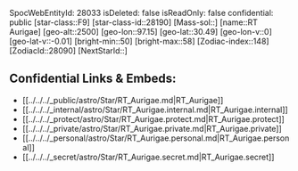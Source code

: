 ﻿---
location: [30.49,97.15,2500]
type: Station
tags:
- astro/Star

---
SpocWebEntityId: 28033
isDeleted: false
isReadOnly: false
confidential: public
[star-class::F9]
[star-class-id::28190]
[Mass-sol::]
[name::RT Aurigae]
[geo-alt::2500]
[geo-lon::97.15]
[geo-lat::30.49]
[geo-lon-v::0]
[geo-lat-v::-0.01]
[bright-min::50]
[bright-max::58]
[Zodiac-index::148]
[ZodiacId::28090]
[NextStarId::]



## Confidential Links & Embeds: 
- [[../../../_public/astro/Star/RT_Aurigae.md|RT_Aurigae]] 
- [[../../../_internal/astro/Star/RT_Aurigae.internal.md|RT_Aurigae.internal]] 
- [[../../../_protect/astro/Star/RT_Aurigae.protect.md|RT_Aurigae.protect]] 
- [[../../../_private/astro/Star/RT_Aurigae.private.md|RT_Aurigae.private]] 
- [[../../../_personal/astro/Star/RT_Aurigae.personal.md|RT_Aurigae.personal]] 
- [[../../../_secret/astro/Star/RT_Aurigae.secret.md|RT_Aurigae.secret]] 
